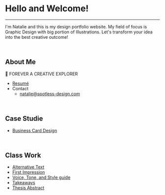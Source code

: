 # Hello and Welcome!
- - -

I'm Natalie and this is my design portfolio website. My field of focus is Graphic Design with big portion of Illustrations. Let's transform your idea into the best creative outcome!

<br>

## About Me

💜 FOREVER A CREATIVE EXPLORER
- [Resumé](04-experience)
- Contact
    - natalie@spotless-design.com

<br>

## Case Studie

- [Business Card Design](03-content-first)

<br>

## Class Work

- [Alternative Text](01-alternative-text)
- [First Impression](02-first-impression)
- [Voice, Tone, and Style guide](05-voice-tone)
- [Takeaways](takeaways)
- [Thesis Abstract](07-thisis-abstract)
